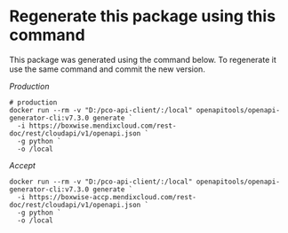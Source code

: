 # Regenerate this package using this command

This package was generated using the command below. To regenerate it use the same command and commit the new version.

*Production*
```shell
# production
docker run --rm -v "D:/pco-api-client/:/local" openapitools/openapi-generator-cli:v7.3.0 generate `
  -i https://boxwise.mendixcloud.com/rest-doc/rest/cloudapi/v1/openapi.json `
  -g python `
  -o /local
```


*Accept*
```shell
docker run --rm -v "D:/pco-api-client/:/local" openapitools/openapi-generator-cli:v7.3.0 generate `
  -i https://boxwise-accp.mendixcloud.com/rest-doc/rest/cloudapi/v1/openapi.json `
  -g python `
  -o /local 
```
